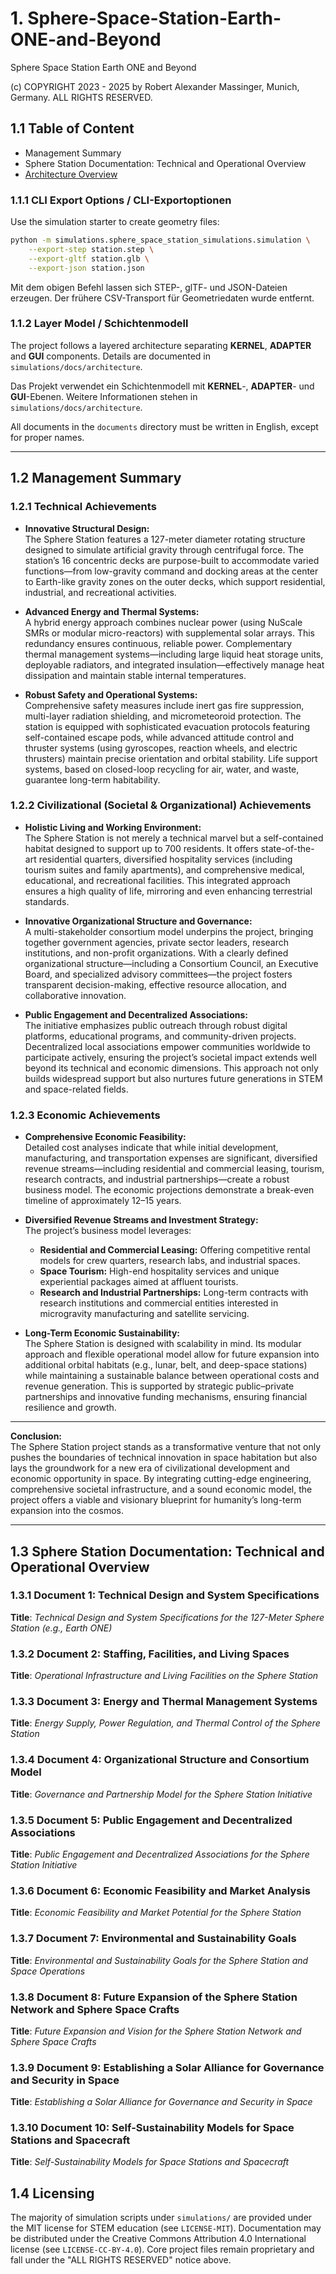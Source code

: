 # 1. Sphere-Space-Station-Earth-ONE-and-Beyond
Sphere Space Station Earth ONE and Beyond

(c) COPYRIGHT 2023 - 2025 by Robert Alexander Massinger, Munich, Germany. ALL RIGHTS RESERVED.

## 1.1 Table of Content
- Management Summary
- Sphere Station Documentation: Technical and Operational Overview
- [Architecture Overview](simulations/docs/architecture/readme.md)

### 1.1.1 CLI Export Options / CLI-Exportoptionen

Use the simulation starter to create geometry files:

```bash
python -m simulations.sphere_space_station_simulations.simulation \
    --export-step station.step \
    --export-gltf station.glb \
    --export-json station.json
```

Mit dem obigen Befehl lassen sich STEP-, glTF- und JSON-Dateien erzeugen. Der
frühere CSV-Transport für Geometriedaten wurde entfernt.

### 1.1.2 Layer Model / Schichtenmodell

The project follows a layered architecture separating **KERNEL**,
**ADAPTER** and **GUI** components. Details are documented in
`simulations/docs/architecture`.

Das Projekt verwendet ein Schichtenmodell mit **KERNEL**-, **ADAPTER**- und
**GUI**-Ebenen. Weitere Informationen stehen in
`simulations/docs/architecture`.

All documents in the `documents` directory must be written in English, except for proper names.

---

## 1.2 Management Summary

### 1.2.1 Technical Achievements

- **Innovative Structural Design:**  
  The Sphere Station features a 127-meter diameter rotating structure designed to simulate artificial gravity through centrifugal force. The station’s 16 concentric decks are purpose-built to accommodate varied functions—from low-gravity command and docking areas at the center to Earth-like gravity zones on the outer decks, which support residential, industrial, and recreational activities.

- **Advanced Energy and Thermal Systems:**  
  A hybrid energy approach combines nuclear power (using NuScale SMRs or modular micro-reactors) with supplemental solar arrays. This redundancy ensures continuous, reliable power. Complementary thermal management systems—including large liquid heat storage units, deployable radiators, and integrated insulation—effectively manage heat dissipation and maintain stable internal temperatures.

- **Robust Safety and Operational Systems:**  
  Comprehensive safety measures include inert gas fire suppression, multi-layer radiation shielding, and micrometeoroid protection. The station is equipped with sophisticated evacuation protocols featuring self-contained escape pods, while advanced attitude control and thruster systems (using gyroscopes, reaction wheels, and electric thrusters) maintain precise orientation and orbital stability. Life support systems, based on closed-loop recycling for air, water, and waste, guarantee long-term habitability.

### 1.2.2 Civilizational (Societal & Organizational) Achievements

- **Holistic Living and Working Environment:**  
  The Sphere Station is not merely a technical marvel but a self-contained habitat designed to support up to 700 residents. It offers state-of-the-art residential quarters, diversified hospitality services (including tourism suites and family apartments), and comprehensive medical, educational, and recreational facilities. This integrated approach ensures a high quality of life, mirroring and even enhancing terrestrial standards.

- **Innovative Organizational Structure and Governance:**  
  A multi-stakeholder consortium model underpins the project, bringing together government agencies, private sector leaders, research institutions, and non-profit organizations. With a clearly defined organizational structure—including a Consortium Council, an Executive Board, and specialized advisory committees—the project fosters transparent decision-making, effective resource allocation, and collaborative innovation.

- **Public Engagement and Decentralized Associations:**  
  The initiative emphasizes public outreach through robust digital platforms, educational programs, and community-driven projects. Decentralized local associations empower communities worldwide to participate actively, ensuring the project’s societal impact extends well beyond its technical and economic dimensions. This approach not only builds widespread support but also nurtures future generations in STEM and space-related fields.

### 1.2.3 Economic Achievements

- **Comprehensive Economic Feasibility:**  
  Detailed cost analyses indicate that while initial development, manufacturing, and transportation expenses are significant, diversified revenue streams—including residential and commercial leasing, tourism, research contracts, and industrial partnerships—create a robust business model. The economic projections demonstrate a break-even timeline of approximately 12–15 years.

- **Diversified Revenue Streams and Investment Strategy:**  
  The project’s business model leverages:
  - **Residential and Commercial Leasing:** Offering competitive rental models for crew quarters, research labs, and industrial spaces.
  - **Space Tourism:** High-end hospitality services and unique experiential packages aimed at affluent tourists.
  - **Research and Industrial Partnerships:** Long-term contracts with research institutions and commercial entities interested in microgravity manufacturing and satellite servicing.
  
- **Long-Term Economic Sustainability:**  
  The Sphere Station is designed with scalability in mind. Its modular approach and flexible operational model allow for future expansion into additional orbital habitats (e.g., lunar, belt, and deep-space stations) while maintaining a sustainable balance between operational costs and revenue generation. This is supported by strategic public–private partnerships and innovative funding mechanisms, ensuring financial resilience and growth.

---

**Conclusion:**  
The Sphere Station project stands as a transformative venture that not only pushes the boundaries of technical innovation in space habitation but also lays the groundwork for a new era of civilizational development and economic opportunity in space. By integrating cutting-edge engineering, comprehensive societal infrastructure, and a sound economic model, the project offers a viable and visionary blueprint for humanity’s long-term expansion into the cosmos.

---


## 1.3 **Sphere Station Documentation: Technical and Operational Overview**

### 1.3.1 Document 1: Technical Design and System Specifications

**Title**: *Technical Design and System Specifications for the 127-Meter Sphere Station (e.g., Earth ONE)*

### 1.3.2 Document 2: Staffing, Facilities, and Living Spaces

**Title**: *Operational Infrastructure and Living Facilities on the Sphere Station*

### 1.3.3 Document 3: Energy and Thermal Management Systems

**Title**: *Energy Supply, Power Regulation, and Thermal Control of the Sphere Station*

### 1.3.4 Document 4: Organizational Structure and Consortium Model

**Title**: *Governance and Partnership Model for the Sphere Station Initiative*

### 1.3.5 Document 5: Public Engagement and Decentralized Associations

**Title**: *Public Engagement and Decentralized Associations for the Sphere Station Initiative*

### 1.3.6 Document 6: Economic Feasibility and Market Analysis

**Title**: *Economic Feasibility and Market Potential for the Sphere Station*

### 1.3.7 Document 7: Environmental and Sustainability Goals

**Title**: *Environmental and Sustainability Goals for the Sphere Station and Space Operations*

### 1.3.8 Document 8: Future Expansion of the Sphere Station Network and Sphere Space Crafts

**Title**: *Future Expansion and Vision for the Sphere Station Network and Sphere Space Crafts*

### 1.3.9 Document 9: Establishing a Solar Alliance for Governance and Security in Space

**Title**: *Establishing a Solar Alliance for Governance and Security in Space*

### 1.3.10 Document 10: Self-Sustainability Models for Space Stations and Spacecraft

**Title**: *Self-Sustainability Models for Space Stations and Spacecraft*

## 1.4 Licensing

The majority of simulation scripts under `simulations/` are provided under the MIT license for STEM education (see `LICENSE-MIT`). Documentation may be distributed under the Creative Commons Attribution 4.0 International license (see `LICENSE-CC-BY-4.0`). Core project files remain proprietary and fall under the "ALL RIGHTS RESERVED" notice above.
